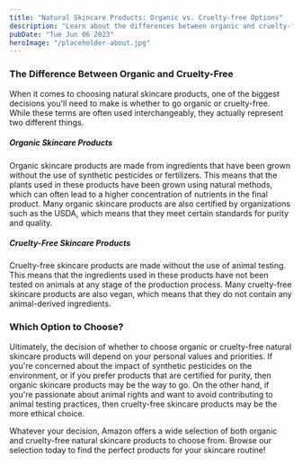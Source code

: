 ```yaml
---
title: "Natural Skincare Products: Organic vs. Cruelty-free Options"
description: "Learn about the differences between organic and cruelty-free natural skincare products and make an informed decision on which option to choose. Explore our wide selection of products on Amazon."
pubDate: "Tue Jun 06 2023"
heroImage: "/placeholder-about.jpg"
---
```


### The Difference Between Organic and Cruelty-Free

When it comes to choosing natural skincare products, one of the biggest decisions you&#39;ll need to make is whether to go organic or cruelty-free. While these terms are often used interchangeably, they actually represent two different things.

##### Organic Skincare Products

Organic skincare products are made from ingredients that have been grown without the use of synthetic pesticides or fertilizers. This means that the plants used in these products have been grown using natural methods, which can often lead to a higher concentration of nutrients in the final product. Many organic skincare products are also certified by organizations such as the USDA, which means that they meet certain standards for purity and quality.

##### Cruelty-Free Skincare Products

Cruelty-free skincare products are made without the use of animal testing. This means that the ingredients used in these products have not been tested on animals at any stage of the production process. Many cruelty-free skincare products are also vegan, which means that they do not contain any animal-derived ingredients.

### Which Option to Choose?

Ultimately, the decision of whether to choose organic or cruelty-free natural skincare products will depend on your personal values and priorities. If you&#39;re concerned about the impact of synthetic pesticides on the environment, or if you prefer products that are certified for purity, then organic skincare products may be the way to go. On the other hand, if you&#39;re passionate about animal rights and want to avoid contributing to animal testing practices, then cruelty-free skincare products may be the more ethical choice.

Whatever your decision, Amazon offers a wide selection of both organic and cruelty-free natural skincare products to choose from. Browse our selection today to find the perfect products for your skincare routine!